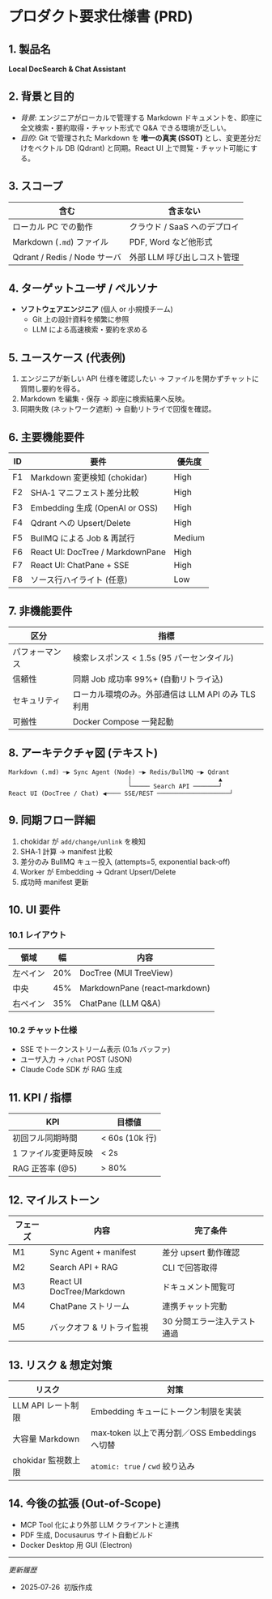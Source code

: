 # プロダクト要求仕様書 (PRD)

## 1. 製品名

**Local DocSearch & Chat Assistant**

## 2. 背景と目的

- *背景*: エンジニアがローカルで管理する Markdown ドキュメントを、即座に全文検索・要約取得・チャット形式で Q&A できる環境が乏しい。
- *目的*: Git で管理された Markdown を **唯一の真実 (SSOT)** とし、変更差分だけをベクトル DB (Qdrant) と同期。React UI 上で閲覧・チャット可能にする。

## 3. スコープ

| 含む                        | 含まない               |
| ------------------------- | ------------------ |
| ローカル PC での動作              | クラウド / SaaS へのデプロイ |
| Markdown (`.md`) ファイル     | PDF, Word など他形式    |
| Qdrant / Redis / Node サーバ | 外部 LLM 呼び出しコスト管理   |

## 4. ターゲットユーザ / ペルソナ

- **ソフトウェアエンジニア** (個人 or 小規模チーム)
  - Git 上の設計資料を頻繁に参照
  - LLM による高速検索・要約を求める

## 5. ユースケース (代表例)

1. エンジニアが新しい API 仕様を確認したい → ファイルを開かずチャットに質問し要約を得る。
2. Markdown を編集・保存 → 即座に検索結果へ反映。
3. 同期失敗 (ネットワーク遮断) → 自動リトライで回復を確認。

## 6. 主要機能要件

| ID | 要件                               | 優先度    |
| -- | -------------------------------- | ------ |
| F1 | Markdown 変更検知 (chokidar)         | High   |
| F2 | SHA‑1 マニフェスト差分比較                 | High   |
| F3 | Embedding 生成 (OpenAI or OSS)     | High   |
| F4 | Qdrant への Upsert/Delete          | High   |
| F5 | BullMQ による Job & 再試行             | Medium |
| F6 | React UI: DocTree / MarkdownPane | High   |
| F7 | React UI: ChatPane + SSE         | High   |
| F8 | ソース行ハイライト (任意)                   | Low    |

## 7. 非機能要件

| 区分      | 指標                               |
| ------- | -------------------------------- |
| パフォーマンス | 検索レスポンス < 1.5s (95 パーセンタイル)      |
| 信頼性     | 同期 Job 成功率 99%+ (自動リトライ込)        |
| セキュリティ  | ローカル環境のみ。外部通信は LLM API のみ TLS 利用 |
| 可搬性     | Docker Compose 一発起動              |

## 8. アーキテクチャ図 (テキスト)

```
Markdown (.md) ─▶ Sync Agent (Node) ─▶ Redis/BullMQ ─▶ Qdrant
                                 │                        ▲
                                 └───── Search API ───────┘
React UI (DocTree / Chat) ◀──── SSE/REST ────────────────────┘
```

## 9. 同期フロー詳細

1. chokidar が `add/change/unlink` を検知
2. SHA‑1 計算 → manifest 比較
3. 差分のみ BullMQ キュー投入 (attempts=5, exponential back‑off)
4. Worker が Embedding → Qdrant Upsert/Delete
5. 成功時 manifest 更新

## 10. UI 要件

### 10.1 レイアウト

| 領域   | 幅   | 内容                            |
| ---- | --- | ----------------------------- |
| 左ペイン | 20% | DocTree (MUI TreeView)        |
| 中央   | 45% | MarkdownPane (react‑markdown) |
| 右ペイン | 35% | ChatPane (LLM Q&A)            |

### 10.2 チャット仕様

- SSE でトークンストリーム表示 (0.1s バッファ)
- ユーザ入力 → `/chat` POST (JSON)
- Claude Code SDK が RAG 生成

## 11. KPI / 指標

| KPI          | 目標値           |
| ------------ | ------------- |
| 初回フル同期時間     | < 60s (10k 行) |
| 1 ファイル変更時反映  | < 2s          |
| RAG 正答率 (@5) | > 80%         |

## 12. マイルストーン

| フェーズ | 内容                        | 完了条件            |
| ---- | ------------------------- | --------------- |
| M1   | Sync Agent + manifest     | 差分 upsert 動作確認  |
| M2   | Search API + RAG          | CLI で回答取得       |
| M3   | React UI DocTree/Markdown | ドキュメント閲覧可       |
| M4   | ChatPane ストリーム            | 連携チャット完動        |
| M5   | バックオフ & リトライ監視            | 30 分間エラー注入テスト通過 |

## 13. リスク & 想定対策

| リスク            | 対策                                  |
| -------------- | ----------------------------------- |
| LLM API レート制限  | Embedding キューにトークン制限を実装             |
| 大容量 Markdown   | max‑token 以上で再分割／OSS Embeddings へ切替 |
| chokidar 監視数上限 | `atomic: true` / `cwd` 絞り込み         |

## 14. 今後の拡張 (Out‑of‑Scope)

- MCP Tool 化により外部 LLM クライアントと連携
- PDF 生成, Docusaurus サイト自動ビルド
- Docker Desktop 用 GUI (Electron)

---

*更新履歴*

- 2025‑07‑26  初版作成
